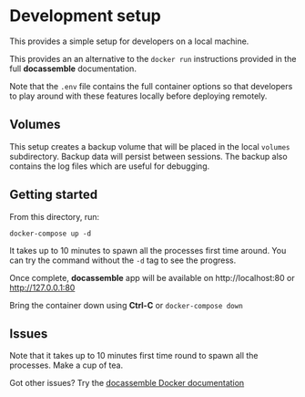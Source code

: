 # Development setup

This provides a simple setup for developers on a local machine.

This provides an an alternative to the `docker run` instructions provided in the full **docassemble** documentation.

Note that the `.env` file contains the full container options so that developers to play around with these features locally before deploying remotely.

## Volumes

This setup creates a backup volume that will be placed in the local `volumes` subdirectory. Backup data will persist between sessions. The backup also contains the log files which are useful for debugging.

## Getting started

From this directory, run:

    docker-compose up -d

It takes up to 10 minutes to spawn all the processes first time around. You can try the command without the `-d` tag to see the progress.

Once complete, **docassemble** app will be available on http://localhost:80 or http://127.0.0.1:80

Bring the container down using **Ctrl-C** or `docker-compose down`

## Issues

Note that it takes up to 10 minutes first time round to spawn all the processes. Make a cup of tea.

Got other issues? Try the [docassemble Docker documentation](https://docassemble.org/docs/docker.html)
